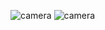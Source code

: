 ![camera](https://github.com/user-attachments/assets/348e004c-6a4b-4772-98dc-8d95b19ffee7)
![camera](https://github.com/user-attachments/assets/348e004c-6a4b-4772-98dc-8d95b19ffee7)

